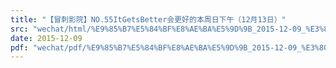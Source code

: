 ```yaml
---
title: "【冒刺影院】NO.55ItGetsBetter会更好的本周日下午（12月13日）"
src: "wechat/html/%E9%85%B7%E5%84%BF%E8%AE%BA%E5%9D%9B_2015-12-09_%E3%80%90%E5%86%92%E5%88%BA%E5%BD%B1%E9%99%A2%E3%80%91NO.55ItGetsBetter%E4%BC%9A%E6%9B%B4%E5%A5%BD%E7%9A%84%E6%9C%AC%E5%91%A8%E6%97%A5%E4%B8%8B%E5%8D%88%EF%BC%8812%E6%9C%8813%E6%97%A5%EF%BC%89.html"
date: 2015-12-09
pdf: "wechat/pdf/%E9%85%B7%E5%84%BF%E8%AE%BA%E5%9D%9B_2015-12-09_%E3%80%90%E5%86%92%E5%88%BA%E5%BD%B1%E9%99%A2%E3%80%91NO.55ItGetsBetter%E4%BC%9A%E6%9B%B4%E5%A5%BD%E7%9A%84%E6%9C%AC%E5%91%A8%E6%97%A5%E4%B8%8B%E5%8D%88%EF%BC%8812%E6%9C%8813%E6%97%A5%EF%BC%89.pdf"
---
```

